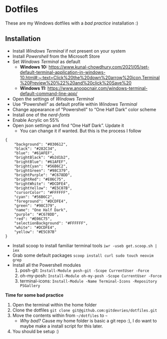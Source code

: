 # Dotfiles
These are my Windows dotfiles with a *bad practice* installation :)

## Installation
- Install *Windows Terminal* if not present on your system
- Install *Powershell* from the Microsoft Store
- Set *Windows Terminal* as default
    * **Windows 10:** https://www.kunal-chowdhury.com/2021/05/set-default-terminal-application-in-windows-10.html#:~:text=Click%20the%20down%20arrow%20icon,Terminal%20Preview%20%22%20and%20click%20Save%20
    * **Windows 11:** https://www.anoopcnair.com/windows-terminal-default-command-line-app/
- Open the settings of *Windows Terminal*
- Use “Powershell” as default profile within *Windows Terminal*
- Change appearance of "Powershell" to “One Half Dark” color scheme
- Install one of the *nerd-fonts*
- Enable Acrylic on 55%
- Open json settings and find “One Half Dark”. Update it
    * You can change it if wanted. But this is the process I follow
```
{
    "background": "#030612",
    "black": "#282C34",
    "blue": "#61AFEF",
    "brightBlack": "#b2d1b2",
    "brightBlue": "#61AFEF",
    "brightCyan": "#56B6C2",
    "brightGreen": "#98C379",
    "brightPurple": "#C678DD",
    "brightRed": "#E06C75",
    "brightWhite": "#DCDFE4",
    "brightYellow": "#E5C07B",
    "cursorColor": "#FFFFFF",
    "cyan": "#56B6C2",
    "foreground": "#DCDFE4",
    "green": "#98C379",
    "name": "One Half Dark",
    "purple": "#C678DD",
    "red": "#E06C75",
    "selectionBackground": "#FFFFFF",
    "white": "#DCDFE4",
    "yellow": "#E5C07B"
}
```
- Install scoop to install familiar terminal tools `iwr -useb get.scoop.sh | iex`
- Grab some default packages `scoop install curl sudo touch neovim grep`
- Install all the Powershell modules
    1. posh-git: `Install-Module posh-git -Scope CurrentUser -Force`
    2. oh-my-posh: `Install-Module oh-my-posh -Scope CurrentUser -Force`
    3. terminal-icons:  `Install-Module -Name Terminal-Icons -Repository PSGallery`

**Time for some bad practice**
1. Open the terminal within the home folder
2. Clone the dotfiles `git clone git@github.com:gitdevries/dotfiles.git`
4. Move the contents within from `~/dotfiles` to `~`
    * *Why bad?* Cause my home folder is basic a git repo :), I do want to maybe make a install script for this later.
5. You should be setup :)